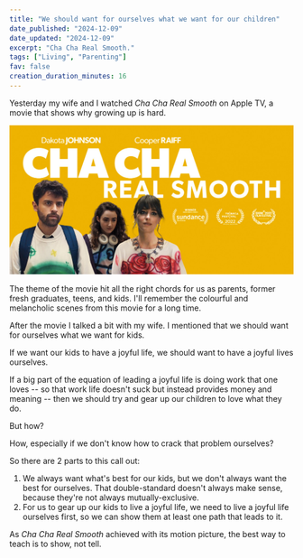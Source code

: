 ```yaml
---
title: "We should want for ourselves what we want for our children"
date_published: "2024-12-09"
date_updated: "2024-12-09"
excerpt: "Cha Cha Real Smooth."
tags: ["Living", "Parenting"]
fav: false
creation_duration_minutes: 16
---
```


Yesterday my wife and I watched _Cha Cha Real Smooth_ on Apple TV, a movie that shows why growing up is hard.

![cha cha real smooth movie poster from apple tv](./images/chacharealsmooth.jpg)

The theme of the movie hit all the right chords for us as parents, former fresh graduates, teens, and kids. I'll remember the colourful and melancholic scenes from this movie for a long time.

After the movie I talked a bit with my wife. I mentioned that we should want for ourselves what we want for kids.

If we want our kids to have a joyful life, we should want to have a joyful lives ourselves.

If a big part of the equation of leading a joyful life is doing work that one loves -- so that work life doesn't suck but instead provides money and meaning -- then we should try and gear up our children to love what they do.

But how?

How, especially if we don't know how to crack that problem ourselves?

So there are 2 parts to this call out:

1. We always want what's best for our kids, but we don't always want the best for ourselves. That double-standard doesn't always make sense, because they're not always mutually-exclusive.
2. For us to gear up our kids to live a joyful life, we need to live a joyful life ourselves first, so we can show them at least one path that leads to it.

As _Cha Cha Real Smooth_ achieved with its motion picture, the best way to teach is to show, not tell.
